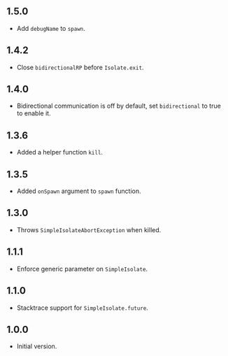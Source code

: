 ## 1.5.0

- Add `debugName` to `spawn`.

## 1.4.2

- Close `bidirectionalRP` before `Isolate.exit`.

## 1.4.0

- Bidirectional communication is off by default, set `bidirectional` to true to enable it.

## 1.3.6

- Added a helper function `kill`.

## 1.3.5

- Added `onSpawn` argument to `spawn` function.

## 1.3.0

- Throws `SimpleIsolateAbortException` when killed.

## 1.1.1

- Enforce generic parameter on `SimpleIsolate`.

## 1.1.0

- Stacktrace support for `SimpleIsolate.future`.

## 1.0.0

- Initial version.
